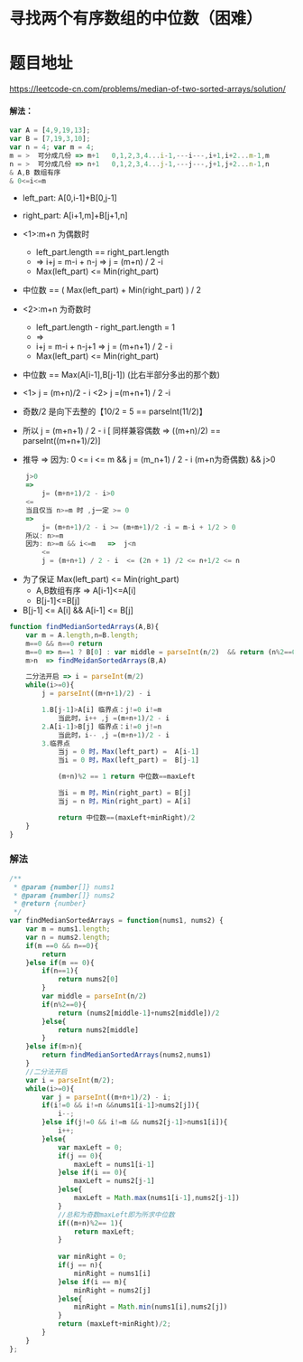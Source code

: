 # 寻找两个有序数组的中位数（困难）
# 题目地址
<https://leetcode-cn.com/problems/median-of-two-sorted-arrays/solution/>
#### 解法：
```javascript
var A = [4,9,19,13];
var B = [7,19,3,10];
var n = 4; var m = 4;
m = >  可分成几份 => m+1   0,1,2,3,4...i-1,---i---,i+1,i+2...m-1,m
n = >  可分成几份 => n+1   0,1,2,3,4...j-1,---j---,j+1,j+2...n-1,n
& A,B 数组有序
& 0<=i<=m
```
+ left_part: A[0,i-1]+B[0,j-1]
+ right_part:	A[i+1,m]+B[j+1,n]

+ <1>:m+n 为偶数时   
    + left_part.length == right_part.length
    + => i+j = m-i + n-j => j = (m+n) / 2 -i 
	+ Max(left_part) <= Min(right_part)
+ 中位数 == ( Max(left_part) + Min(right_part) ) / 2
+ <2>:m+n 为奇数时  
    + left_part.length - right_part.length = 1 
    + => 
    + i+j = m-i + n-j+1 => j = (m+n+1) / 2 - i
	+ Max(left_part) <= Min(right_part)
+ 中位数 == Max(A[i-1],B[j-1]) (比右半部分多出的那个数)


+ <1> j = (m+n)/2 - i <2> j =(m+n+1) / 2 -i  
+ 奇数/2 是向下去整的【10/2 = 5 == parseInt(11/2)】 
+ 所以 j = (m+n+1) / 2 - i  [ 同样兼容偶数 => ((m+n)/2) == parseInt((m+n+1)/2)]

+ 推导 =>  因为: 0 <= i <= m &&  j = (m_n+1) / 2 - i (m+n为奇偶数) && j>0
```javascript
    j>0  
    => 
        j= (m+n+1)/2 - i>0
    <=
    当且仅当 n>=m 时 ,j一定 >= 0 
    => 
        j= (m+n+1)/2 - i >= (m+m+1)/2 -i = m-i + 1/2 > 0
    所以: n>=m	
    因为: n>=m && i<=m   =>  j<n
        <=  
        j = (m+n+1) / 2 - i  <= (2n + 1) /2 <= n+1/2 <= n
```
+ 为了保证 Max(left_part) <= Min(right_part) 
     + A,B数组有序 => A[i-1]<=A[i] 
     + B[j-1]<=B[j]
+   B[j-1] <= A[i] && A[i-1] <= B[j]
```javascript
function findMedianSortedArrays(A,B){
	var m = A.length,n=B.length;
	m==0 && n==0 return
	m==0 => n==1 ? B[0] : var middle = parseInt(n/2)  && return (n%2==0 ? (B[middle-1]+B[middle])/2 : B[middle]
	m>n  => findMeidanSortedArrays(B,A)

    二分法开启 => i = parseInt(m/2)
    while(i>=0){
        j = parseInt((m+n+1)/2) - i

        1.B[j-1]>A[i] 临界点：j!=0 i!=m
            当此时，i++ ,j =(m+n+1)/2 - i
        2.A[i-1]>B[j] 临界点：i!=0 j!=n
            当此时，i-- ,j =(m+n+1)/2 - i
        3.临界点
            当j = 0 时，Max(left_part) =  A[i-1]
            当i = 0 时，Max(left_part) =  B[j-1]

            (m+n)%2 == 1 return 中位数==maxLeft

            当i = m 时，Min(right_part) = B[j]
            当j = n 时，Min(right_part) = A[i]

            return 中位数==(maxLeft+minRight)/2
    }
}
```
### 解法
```javascript
/**
 * @param {number[]} nums1
 * @param {number[]} nums2
 * @return {number}
 */
var findMedianSortedArrays = function(nums1, nums2) {
    var m = nums1.length;
    var n = nums2.length;
    if(m ==0 && n==0){
		return
	}else if(m == 0){
		if(n==1){
			return nums2[0]
		}
		var middle = parseInt(n/2)
		if(n%2==0){
			return (nums2[middle-1]+nums2[middle])/2
		}else{
			return nums2[middle]
		}
	}else if(m>n){
        return findMedianSortedArrays(nums2,nums1)
    }
    //二分法开启
    var i = parseInt(m/2);
    while(i>=0){
        var j = parseInt((m+n+1)/2) - i;
        if(i!=0 && i!=n &&nums1[i-1]>nums2[j]){
            i--;
        }else if(j!=0 && i!=m && nums2[j-1]>nums1[i]){
            i++;
        }else{
            var maxLeft = 0;
            if(j == 0){
                maxLeft = nums1[i-1]
            }else if(i == 0){
                maxLeft = nums2[j-1]
            }else{
                maxLeft = Math.max(nums1[i-1],nums2[j-1])
            }
            //总和为奇数maxLeft即为所求中位数
            if((m+n)%2== 1){
                return maxLeft;
            }
            
            var minRight = 0;
            if(j == n){
                minRight = nums1[i]
            }else if(i == m){
                minRight = nums2[j]
            }else{
                minRight = Math.min(nums1[i],nums2[j])
            }
            return (maxLeft+minRight)/2;
        }
    }
};
```
